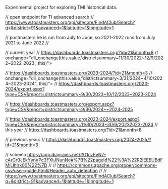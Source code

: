 Experimental project for exploring TMI historical data.

// open endpoint for TI advanced search
//    https://www.toastmasters.org/api/sitecore/FindAClub/Search?q=&district=91&advanced=1&latitude=1&longitude=1

//  postmasters he is run from July to June, so 2021-2022 runs from July 2021 to June 2022
//

// current year
// https://dashboards.toastmasters.org/?id=21&month=8
// onchange="dll_onchange(this.value,&#39;districtsummary~11/30/2022~12/9/2022~2022-2023&#39;, this)">

// https://dashboards.toastmasters.org/2023-2024/?id=21&month=3
// onchange="dll_onchange(this.value,"districtsummary~3/31/2024~4/10/2024~2023-2024", this)">
// https://dashboards.toastmasters.org/2023-2024/export.aspx?type=CSV&report=districtsummary~9/30/2023~10/12/2023~2023-2024

// https://dashboards.toastmasters.org/export.aspx?type=CSV&report=districtsummary~9/30/2024~~2024-2025

//    https://dashboards.toastmasters.org/2023-2024/export.aspx?type=CSV&report=districtsummary~11/30/2023~30/6/20232023-2024
// this year
// https://dashboards.toastmasters.org/?id=21&month=8

// previous years
// https://dashboards.toastmasters.org/2024-2025/?id=21&month=3

//    schema https://app.diagrams.net/#G1czEvN7-cArCr0JEkYynVPc3FXtJNunNe#%7B%22pageId%22%3A%22R2lEEEUBdFMjLlhIrx00%22%7D
//
//    https://commons.apache.org/proper/commons-csv/user-guide.html#Header_auto_detection
//
//      https://www.toastmasters.org/api/sitecore/FindAClub/Search?q=&district=91&advanced=1&latitude=1&longitude=1
